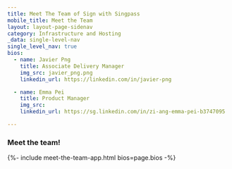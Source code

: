 ```yaml
---
title: Meet The Team of Sign with Singpass
mobile_title: Meet the Team
layout: layout-page-sidenav
category: Infrastructure and Hosting
_data: single-level-nav
single_level_nav: true
bios:
  - name: Javier Png
    title: Associate Delivery Manager
    img_src: javier_png.png
    linkedin_url: https://linkedin.com/in/javier-png

  - name: Emma Pei
    title: Product Manager
    img_src: 
    linkedin_url: https://sg.linkedin.com/in/zi-ang-emma-pei-b3747095

---
```


### Meet the team!
{%- include meet-the-team-app.html bios=page.bios -%}
